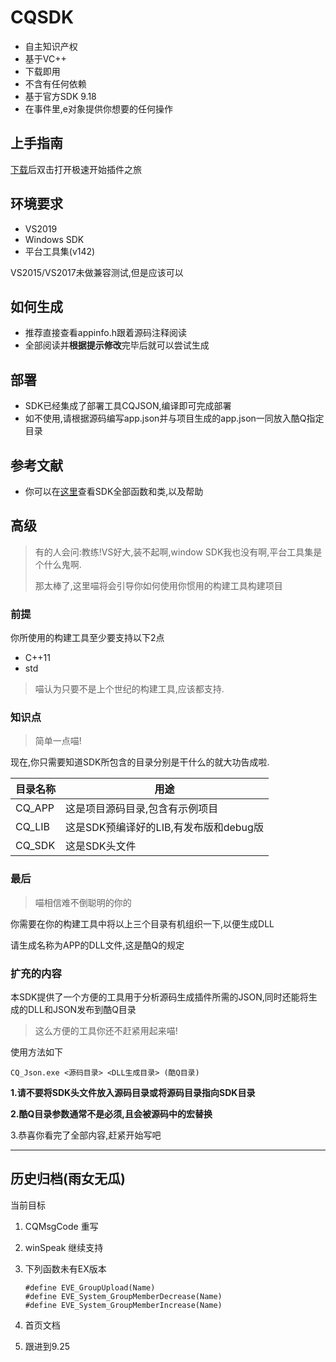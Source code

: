 


# CQSDK
- 自主知识产权
- 基于VC++
- 下载即用
- 不含有任何依赖
- 基于官方SDK 9.18
- 在事件里,e对象提供你想要的任何操作

## 上手指南
[下载](https://github.com/MikuPy2001/CQSDK/releases)后双击打开极速开始插件之旅

## 环境要求
- VS2019
- Windows SDK
- 平台工具集(v142)

VS2015/VS2017未做兼容测试,但是应该可以

## 如何生成
- 推荐直接查看appinfo.h跟着源码注释阅读
- 全部阅读并**根据提示修改**完毕后就可以尝试生成

## 部署
- SDK已经集成了部署工具CQJSON,编译即可完成部署
- 如不使用,请根据源码编写app.json并与项目生成的app.json一同放入酷Q指定目录

## 参考文献
- 你可以在[这里](https://mikupy2001.github.io/cqsdk-help/ "DOCS")查看SDK全部函数和类,以及帮助

## 高级

>有的人会问:教练!VS好大,装不起啊,window SDK我也没有啊,平台工具集是个什么鬼啊.
>
>那太棒了,这里喵将会引导你如何使用你惯用的构建工具构建项目

### **前提**
你所使用的构建工具至少要支持以下2点
- C++11
- std

>喵认为只要不是上个世纪的构建工具,应该都支持.

### **知识点**

>简单一点喵!

现在,你只需要知道SDK所包含的目录分别是干什么的就大功告成啦.

|目录名称|用途|
|-|-|
|CQ_APP|这是项目源码目录,包含有示例项目|
|CQ_LIB|这是SDK预编译好的LIB,有发布版和debug版|
|CQ_SDK|这是SDK头文件|

### **最后**
>喵相信难不倒聪明的你的

你需要在你的构建工具中将以上三个目录有机组织一下,以便生成DLL

请生成名称为APP的DLL文件,这是酷Q的规定

### **扩充的内容**
本SDK提供了一个方便的工具用于分析源码生成插件所需的JSON,同时还能将生成的DLL和JSON发布到酷Q目录

>这么方便的工具你还不赶紧用起来喵!

使用方法如下

`CQ_Json.exe <源码目录> <DLL生成目录> (酷Q目录)`

**1.请不要将SDK头文件放入源码目录或将源码目录指向SDK目录**

**2.酷Q目录参数通常不是必须,且会被源码中的宏替换**

3.恭喜你看完了全部内容,赶紧开始写吧


----
## 历史归档(雨女无瓜)

当前目标

1. CQMsgCode 重写

2. winSpeak 继续支持

3. 下列函数未有EX版本
    ```
    #define	EVE_GroupUpload(Name)
    #define	EVE_System_GroupMemberDecrease(Name)
    #define	EVE_System_GroupMemberIncrease(Name)
    ```

4. 首页文档

5. 跟进到9.25
